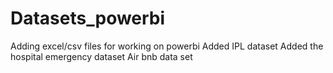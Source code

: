 # Datasets_powerbi
Adding excel/csv files for working on powerbi 
Added IPL dataset 
Added the hospital emergency dataset 
Air bnb data set 
